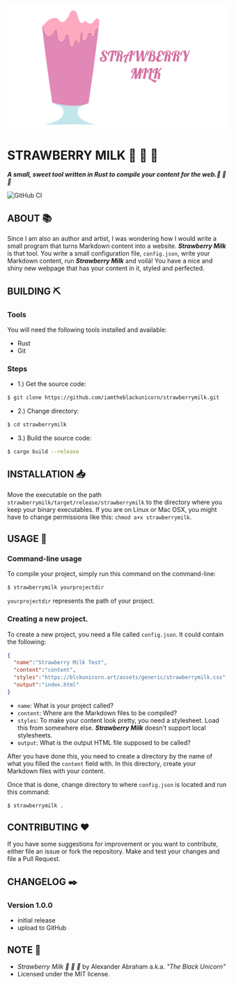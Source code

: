 <p align="center">
 <img src="/assets/banner.png"/>
</p>

# STRAWBERRY MILK :strawberry: :milk_glass: :crab:

***A small, sweet tool written in Rust to compile your content for the web.:strawberry: :milk_glass: :crab:***

![GitHub CI](https://github.com/iamtheblackunicorn/strawberrymilk/actions/workflows/rust.yml/badge.svg)

## ABOUT :books:

Since I am also an author and artist, I was wondering how I would write a small program that turns Markdown content into a website. ***Strawberry Milk*** is that tool. You write a small configuration file, `config.json`, write your Markdown content,
run ***Strawberry Milk*** and voilá! You have a nice and shiny new webpage that has your content in it, styled and perfected.

## BUILDING :pick:

### Tools

You will need the following tools installed and available:

- Rust
- Git

### Steps

- 1.) Get the source code:
```bash
$ git clone https://github.com/iamtheblackunicorn/strawberrymilk.git
```
- 2.) Change directory:
```bash
$ cd strawberrymilk
```
- 3.) Build the source code:
```bash
$ cargo build --release
```

## INSTALLATION :inbox_tray:

Move the executable on the path `strawberrymilk/target/release/strawberrymilk` to the directory where you keep your binary executables. If you are on Linux or Mac OSX, you might have to change permissions like this: `chmod a+x strawberrymilk`.

## USAGE :hammer:

### Command-line usage

To compile your project, simply run this command on the command-line:

```bash
$ strawberrymilk yourprojectdir
```

`yourprojectdir` represents the path of your project.

### Creating a new project.

To create a new project, you need a file called `config.json`. It could contain the following:

```JSON
{
  "name":"Strawberry Milk Test",
  "content":"content",
  "styles":"https://blckunicorn.art/assets/generic/strawberrymilk.css",
  "output":"index.html"
}
```

- `name`: What is your project called?
- `content`: Where are the Markdown files to be compiled?
- `styles`: To make your content look pretty, you need a stylesheet. Load this from somewhere else. ***Strawberry Milk*** doesn't support local stylesheets.
- `output`: What is the output HTML file supposed to be called?

After you have done this, you need to create a directory by the name of what you filled the `content` field with.
In this directory, create your Markdown files with your content.

Once that is done, change directory to where `config.json` is located and run this command:

```bash
$ strawberrymilk .
```

## CONTRIBUTING :heart:

If you have some suggestions for improvement or you want to contribute, either file an issue or fork the repository. Make and test your changes and file a Pull Request.

## CHANGELOG :black_nib:

### Version 1.0.0

- initial release
- upload to GitHub

## NOTE :scroll:

- *Strawberry Milk :strawberry: :milk_glass: :crab:* by Alexander Abraham a.k.a. *"The Black Unicorn"*
- Licensed under the MIT license.
